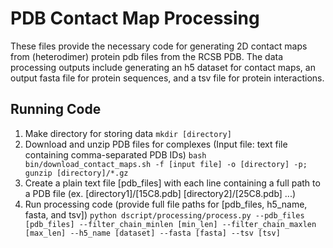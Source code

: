 # PDB Contact Map Processing
These files provide the necessary code for generating 2D contact maps from (heterodimer) protein pdb files from the RCSB PDB. The data processing outputs include generating an h5 dataset for contact maps, an output fasta file for protein sequences, and a tsv file for protein interactions.

## Running Code
1. Make directory for storing data
    `mkdir [directory]`
2. Download and unzip PDB files for complexes (Input file: text file containing comma-separated PDB IDs)
    `bash bin/download_contact_maps.sh -f [input file] -o [directory] -p; gunzip [directory]/*.gz`
3. Create a plain text file [pdb_files] with each line containing a full path to a PDB file
    (ex. [directory1]/[15C8.pdb]
         [directory2]/[25C8.pdb]
         ...)
3. Run processing code (provide full file paths for [pdb_files, h5_name, fasta, and tsv])
    `python dscript/processing/process.py --pdb_files [pdb_files] --filter_chain_minlen [min_len] --filter_chain_maxlen [max_len] --h5_name [dataset] --fasta [fasta] --tsv [tsv]`
